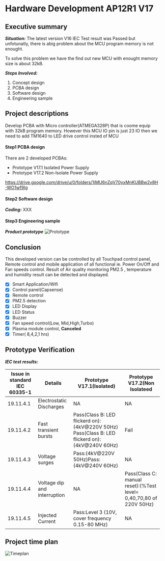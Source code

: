 # Hardware Development AP12R1 V17

## Executive summary
***Situation:***  The latest version V16 IEC Test result was Passed but unfotunatly, there is abig problem about the MCU program memory is not enought.

To solve this problem we have the find out new MCU with enought memory size is about 32kB.

***Steps Involved:***
1. Concept design
2. PCBA design
3. Software design
4. Engineering sample

## Project descriptions
Develop PCBA with Micro controller(ATMEGA328P) that is coome equip with 32kB program memory. However this MCU IO pin is just 23 IO then we need to add TM1640 to LED drive control insted of MCU 

#### Step1 PCBA design
There are 2 developed PCBAs:
  - Prototype V17.1 Isolated Power Supply
  - Prototype V17.2 Non-Isolate Power Supply
  
https://drive.google.com/drive/u/0/folders/1jMU6nZqV70yxMnKUBBw2v8H-WO1wf9Ig

#### Step2 Software design

***Coding:***
XXX

#### Step3 Engineering sample
***Product prototype***
![Prototype](https://tva1.sinaimg.cn/large/0082zybpgy1gc43pkno86j30me06egvm.jpg)

## Conclusion
This developed version can be controlled by all Touchpad control panel, Remote control and mobile application of all functional ie. Power On/Off and Fan speeds control. Result of Air quality monitoring PM2.5 , temperature and humidity result can be detected and displayed.

- [x] Smart Application/Wifi
- [x] Control panel(Capsense)
- [x] Remote control
- [x] PM2.5 detection
- [x] LED Display
- [x] LED Status
- [x] Buzzer
- [x] Fan speed control(Low, Mid,High,Turbo)
- [x] Plasma module control, **Canceled**
- [x] Timer( 8,4,2,1 hrs)

## Prototype Verification
***IEC test results:***

Issue in standard IEC 60335-1 | Details | Prototype V17.1(Isolated) | Prototype V17.2(Non Isolateed
-- | -- | -- |--
19.11.4.1 | Electrostatic Discharges | NA | NA
19.11.4.2 | Fast transient bursts | Pass(Class B: LED flickerd on):(4kV@220V 50Hz) Pass(Class B: LED flickerd on):(4kV@240V 60Hz) | Fail
19.11.4.3 | Voltage surges | Pass:(4kV@220V 50Hz)Pass:(4kV@240V 60Hz) | NA
19.11.4.4| Voltage dip and interruption | NA | Pass(Class C: manual reset):(%Test level= 0,40,70,80 of 220V 50Hz) 
19.11.4.5| Injected Current | Pass:Level 3 (10V, cover frequency 0.15-80 MHz) | NA

## Project time plan
![Timeplan](https://tva1.sinaimg.cn/large/0082zybpgy1gc4418syezj31y60oyql7.jpg)
